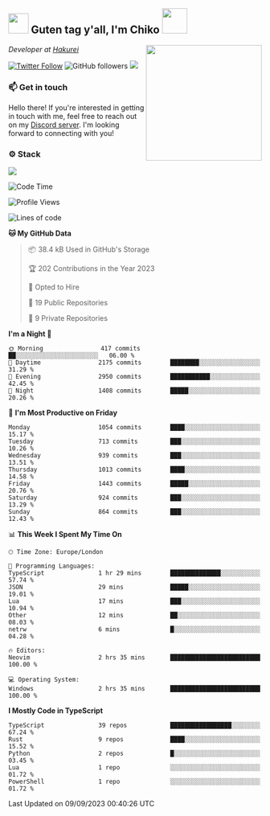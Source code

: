 <h2><img src="https://cdn.discordapp.com/emojis/1100181376730402906.gif?quality=lossless" width="40"> Guten tag y'all, I'm Chiko <img src="https://a.ppy.sh/15907233" width="50"></h2>
<a href="https://twitter.com/Zzul0714/status/1654451338179395585?s=20"><img align='right' src="https://cdn.discordapp.com/attachments/1109162815866023976/1109163700583153705/FvXKt8paEAAR6Ak1.png" width="230"></a>
<p><em>Developer at <a href="https://github.com/hakureiapp">Hakurei</a></em></p>

[![Twitter Follow](https://img.shields.io/twitter/follow/chikoxq?label=Follow)](https://twitter.com/intent/follow?screen_name=chikoxq)
![GitHub followers](https://img.shields.io/github/followers/chikof?label=Follow&style=social)
![](https://komarev.com/ghpvc/?username=chikof&color=blue)

### 📫 Get in touch
Hello there! If you're interested in getting in touch with me, feel free to reach out on my [Discord server](https://discord.gg/sejc7TnX6N). I'm looking forward to connecting with you!

### ⚙️ Stack
![](https://skillicons.dev/icons?i=git,kubernetes,docker,js,ts,cloudflare,css,deno,express,graphql,html,mongodb,nestjs,py,react,apollo,bash,java,lua,nextjs,netlify,nodejs,ps,powershell,rust,neovim,tauri,sentry,postgres,tailwind,prisma,actix)

<!--START_SECTION:waka-->
![Code Time](http://img.shields.io/badge/Code%20Time-1%2C496%20hrs%2023%20mins-blue)

![Profile Views](http://img.shields.io/badge/Profile%20Views-0-blue)

![Lines of code](https://img.shields.io/badge/From%20Hello%20World%20I%27ve%20Written-5.7%20million%20lines%20of%20code-blue)

**🐱 My GitHub Data** 

> 📦 38.4 kB Used in GitHub's Storage 
 > 
> 🏆 202 Contributions in the Year 2023
 > 
> 💼 Opted to Hire
 > 
> 📜 19 Public Repositories 
 > 
> 🔑 9 Private Repositories 
 > 
**I'm a Night 🦉** 

```text
🌞 Morning                417 commits         ██░░░░░░░░░░░░░░░░░░░░░░░   06.00 % 
🌆 Daytime                2175 commits        ████████░░░░░░░░░░░░░░░░░   31.29 % 
🌃 Evening                2950 commits        ███████████░░░░░░░░░░░░░░   42.45 % 
🌙 Night                  1408 commits        █████░░░░░░░░░░░░░░░░░░░░   20.26 % 
```
📅 **I'm Most Productive on Friday** 

```text
Monday                   1054 commits        ████░░░░░░░░░░░░░░░░░░░░░   15.17 % 
Tuesday                  713 commits         ███░░░░░░░░░░░░░░░░░░░░░░   10.26 % 
Wednesday                939 commits         ███░░░░░░░░░░░░░░░░░░░░░░   13.51 % 
Thursday                 1013 commits        ████░░░░░░░░░░░░░░░░░░░░░   14.58 % 
Friday                   1443 commits        █████░░░░░░░░░░░░░░░░░░░░   20.76 % 
Saturday                 924 commits         ███░░░░░░░░░░░░░░░░░░░░░░   13.29 % 
Sunday                   864 commits         ███░░░░░░░░░░░░░░░░░░░░░░   12.43 % 
```


📊 **This Week I Spent My Time On** 

```text
🕑︎ Time Zone: Europe/London

💬 Programming Languages: 
TypeScript               1 hr 29 mins        ██████████████░░░░░░░░░░░   57.74 % 
JSON                     29 mins             █████░░░░░░░░░░░░░░░░░░░░   19.01 % 
Lua                      17 mins             ███░░░░░░░░░░░░░░░░░░░░░░   10.94 % 
Other                    12 mins             ██░░░░░░░░░░░░░░░░░░░░░░░   08.03 % 
netrw                    6 mins              █░░░░░░░░░░░░░░░░░░░░░░░░   04.28 % 

🔥 Editors: 
Neovim                   2 hrs 35 mins       █████████████████████████   100.00 % 

💻 Operating System: 
Windows                  2 hrs 35 mins       █████████████████████████   100.00 % 
```

**I Mostly Code in TypeScript** 

```text
TypeScript               39 repos            █████████████████░░░░░░░░   67.24 % 
Rust                     9 repos             ████░░░░░░░░░░░░░░░░░░░░░   15.52 % 
Python                   2 repos             █░░░░░░░░░░░░░░░░░░░░░░░░   03.45 % 
Lua                      1 repo              ░░░░░░░░░░░░░░░░░░░░░░░░░   01.72 % 
PowerShell               1 repo              ░░░░░░░░░░░░░░░░░░░░░░░░░   01.72 % 
```




 Last Updated on 09/09/2023 00:40:26 UTC
<!--END_SECTION:waka-->


<!--
<p align="center">
     <a href="https://discord.gg/HhybNhchcC"><img src="https://invidget.switchblade.xyz/sejc7TnX6N" align="center" ><a>
</p> 
-->
